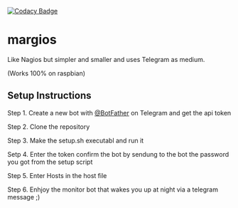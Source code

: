[![Codacy Badge](https://api.codacy.com/project/badge/Grade/82a96e6d826b4f7e88e9a6a589826785)](https://www.codacy.com/manual/MrMarioMichel/margios?utm_source=github.com&amp;utm_medium=referral&amp;utm_content=MrMarioMichel/margios&amp;utm_campaign=Badge_Grade)

# margios
Like Nagios but simpler and smaller and uses Telegram as medium.

(Works 100% on raspbian)

## Setup Instructions

Step 1. Create a new bot with [@BotFather](https://t.me/BotFather) on Telegram and get the api token

Step 2. Clone the repository

Step 3. Make the setup.sh executabl and run it

Setp 4. Enter the token confirm the bot by sendung to the bot the password you got from the setup script

Step 5. Enter Hosts in the host file

Step 6. Enhjoy the monitor bot that wakes you up at night via a telegram message ;)
